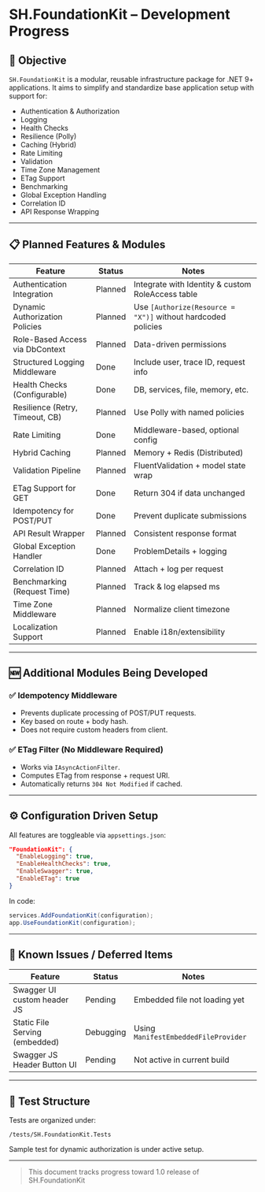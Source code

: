 # SH.FoundationKit – Development Progress

## 🎯 Objective

`SH.FoundationKit` is a modular, reusable infrastructure package for .NET 9+ applications. It aims to simplify and standardize base application setup with support for:

- Authentication & Authorization
- Logging
- Health Checks
- Resilience (Polly)
- Caching (Hybrid)
- Rate Limiting
- Validation
- Time Zone Management
- ETag Support
- Benchmarking
- Global Exception Handling
- Correlation ID
- API Response Wrapping

---

## 📋 Planned Features & Modules

| Feature                         | Status    | Notes                                                         |
|---------------------------------|-----------|---------------------------------------------------------------|
| Authentication Integration      | Planned   | Integrate with Identity & custom RoleAccess table             |
| Dynamic Authorization Policies  | Planned   | Use `[Authorize(Resource = "X")]` without hardcoded policies  |
| Role-Based Access via DbContext | Planned   | Data-driven permissions                                       |
| Structured Logging Middleware   | Done      | Include user, trace ID, request info                          |
| Health Checks (Configurable)    | Done      | DB, services, file, memory, etc.                              |
| Resilience (Retry, Timeout, CB) | Planned   | Use Polly with named policies                                 |
| Rate Limiting                   | Done      | Middleware-based, optional config                             |
| Hybrid Caching                  | Planned   | Memory + Redis (Distributed)                                  |
| Validation Pipeline             | Planned   | FluentValidation + model state wrap                           |
| ETag Support for GET            | Done      | Return 304 if data unchanged                                  |
| Idempotency for POST/PUT        | Done      | Prevent duplicate submissions                                 |
| API Result Wrapper              | Planned   | Consistent response format                                    |
| Global Exception Handler        | Done      | ProblemDetails + logging                                      |
| Correlation ID                  | Planned   | Attach + log per request                                      |
| Benchmarking (Request Time)     | Planned   | Track & log elapsed ms                                        |
| Time Zone Middleware            | Planned   | Normalize client timezone                                     |
| Localization Support            | Planned   | Enable i18n/extensibility                                     |

---

## 🆕 Additional Modules Being Developed

### ✅ Idempotency Middleware
- Prevents duplicate processing of POST/PUT requests.
- Key based on route + body hash.
- Does not require custom headers from client.

### ✅ ETag Filter (No Middleware Required)
- Works via `IAsyncActionFilter`.
- Computes ETag from response + request URI.
- Automatically returns `304 Not Modified` if cached.

---

## ⚙️ Configuration Driven Setup

All features are toggleable via `appsettings.json`:

```json
"FoundationKit": {
  "EnableLogging": true,
  "EnableHealthChecks": true,
  "EnableSwagger": true,
  "EnableETag": true
}
```

In code:

```csharp
services.AddFoundationKit(configuration);
app.UseFoundationKit(configuration);
```

---

## 🚧 Known Issues / Deferred Items

| Feature                          | Status    | Notes |
|----------------------------------|-----------|-------|
| Swagger UI custom header JS      | Pending   | Embedded file not loading yet |
| Static File Serving (embedded)   | Debugging | Using `ManifestEmbeddedFileProvider` |
| Swagger JS Header Button UI      | Pending   | Not active in current build |

---

## 🧪 Test Structure

Tests are organized under:
```
/tests/SH.FoundationKit.Tests
```

Sample test for dynamic authorization is under active setup.

---

> This document tracks progress toward 1.0 release of SH.FoundationKit
